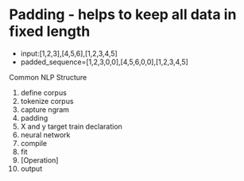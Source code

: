 
# Padding - helps to keep all data in fixed length

* input:[1,2,3],[4,5,6],[1,2,3,4,5]
* padded_sequence=[1,2,3,0,0],[4,5,6,0,0],[1,2,3,4,5]

Common NLP Structure

1. define corpus
2. tokenize corpus
3. capture ngram
4. padding
5. X and y target train declaration
6. neural network
7. compile
8. fit
9. [Operation]
10. output
